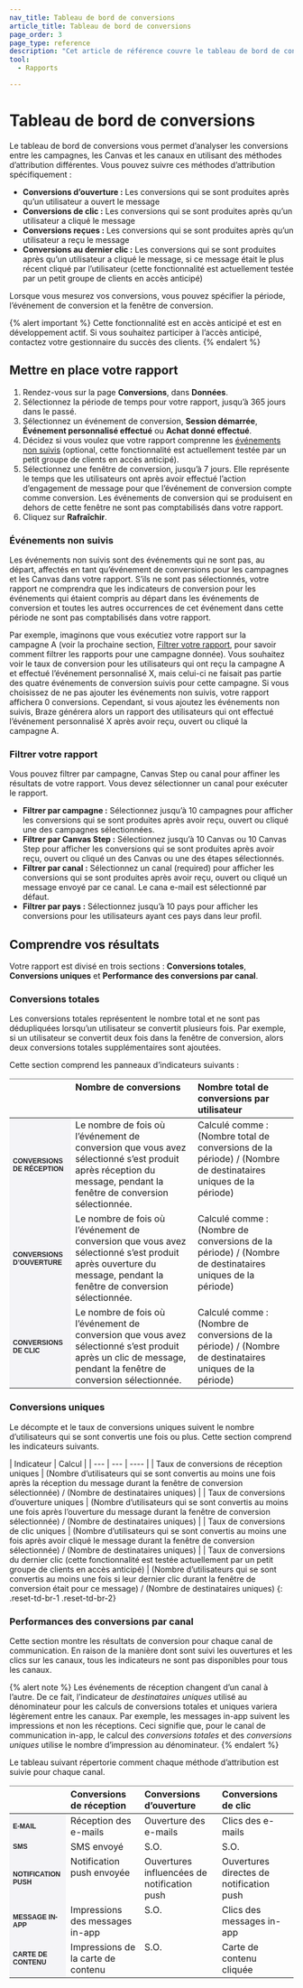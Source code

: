```yaml
---
nav_title: Tableau de bord de conversions
article_title: Tableau de bord de conversions
page_order: 3
page_type: reference
description: "Cet article de référence couvre le tableau de bord de conversions, qui vous permet d’analyser les conversions entre les campagnes, les Canvas et les canaux en utilisant des méthodes d’attribution différentes."
tool: 
  - Rapports

---
```


# Tableau de bord de conversions

Le tableau de bord de conversions vous permet d’analyser les conversions entre les campagnes, les Canvas et les canaux en utilisant des méthodes d’attribution différentes. Vous pouvez suivre ces méthodes d’attribution spécifiquement :

- **Conversions d’ouverture :** Les conversions qui se sont produites après qu’un utilisateur a ouvert le message
- **Conversions de clic :** Les conversions qui se sont produites après qu’un utilisateur a cliqué le message
- **Conversions reçues :** Les conversions qui se sont produites après qu’un utilisateur a reçu le message
- **Conversions au dernier clic :** Les conversions qui se sont produites après qu’un utilisateur a cliqué le message, si ce message était le plus récent cliqué par l’utilisateur (cette fonctionnalité est actuellement testée par un petit groupe de clients en accès anticipé)

Lorsque vous mesurez vos conversions, vous pouvez spécifier la période, l’événement de conversion et la fenêtre de conversion.

{% alert important %}
Cette fonctionnalité est en accès anticipé et est en développement actif. Si vous souhaitez participer à l’accès anticipé, contactez votre gestionnaire du succès des clients.
{% endalert %}

## Mettre en place votre rapport

1. Rendez-vous sur la page **Conversions**, dans **Données**.
2. Sélectionnez la période de temps pour votre rapport, jusqu’à 365 jours dans le passé.
3. Sélectionnez un événement de conversion, **Session démarrée**, **Événement personnalisé effectué** ou **Achat donné effectué**.
4. Décidez si vous voulez que votre rapport comprenne les [événements non suivis](#untracked-events) (optional, cette fonctionnalité est actuellement testée par un petit groupe de clients en accès anticipé).
5. Sélectionnez une fenêtre de conversion, jusqu’à 7 jours. Elle représente le temps que les utilisateurs ont après avoir effectué l’action d’engagement de message pour que l’événement de conversion compte comme conversion. Les événements de conversion qui se produisent en dehors de cette fenêtre ne sont pas comptabilisés dans votre rapport.
6. Cliquez sur **Rafraîchir**.

### Événements non suivis

Les événements non suivis sont des événements qui ne sont pas, au départ, affectés en tant qu’événement de conversions pour les campagnes et les Canvas dans votre rapport. S’ils ne sont pas sélectionnés, votre rapport ne comprendra que les indicateurs de conversion pour les événements qui étaient compris au départ dans les événements de conversion et toutes les autres occurrences de cet événement dans cette période ne sont pas comptabilisés dans votre rapport.

Par exemple, imaginons que vous exécutiez votre rapport sur la campagne A (voir la prochaine section, [Filtrer votre rapport](#filtering-your-report), pour savoir comment filtrer les rapports pour une campagne donnée). Vous souhaitez voir le taux de conversion pour les utilisateurs qui ont reçu la campagne A et effectué l’événement personnalisé X, mais celui-ci ne faisait pas partie des quatre événements de conversion suivis pour cette campagne. Si vous choisissez de ne pas ajouter les événements non suivis, votre rapport affichera 0 conversions. Cependant, si vous ajoutez les événements non suivis, Braze générera alors un rapport des utilisateurs qui ont effectué l’événement personnalisé X après avoir reçu, ouvert ou cliqué la campagne A.

### Filtrer votre rapport

Vous pouvez filtrer par campagne, Canvas Step ou canal pour affiner les résultats de votre rapport. Vous devez sélectionner un canal pour exécuter le rapport.

- **Filtrer par campagne :** Sélectionnez jusqu’à 10 campagnes pour afficher les conversions qui se sont produites après avoir reçu, ouvert ou cliqué une des campagnes sélectionnées.
- **Filtrer par Canvas Step :** Sélectionnez jusqu’à 10 Canvas ou 10 Canvas Step pour afficher les conversions qui se sont produites après avoir reçu, ouvert ou cliqué un des Canvas ou une des étapes sélectionnés.
- **Filtrer par canal :** Sélectionnez un canal (required) pour afficher les conversions qui se sont produites après avoir reçu, ouvert ou cliqué un message envoyé par ce canal. Le cana e-mail est sélectionné par défaut.
- **Filtrer par pays :** Sélectionnez jusqu’à 10 pays pour afficher les conversions pour les utilisateurs ayant ces pays dans leur profil.

## Comprendre vos résultats

Votre rapport est divisé en trois sections : **Conversions totales**, **Conversions uniques** et **Performance des conversions par canal**.

### Conversions totales

Les conversions totales représentent le nombre total et ne sont pas dédupliquées lorsqu’un utilisateur se convertit plusieurs fois. Par exemple, si un utilisateur se convertit deux fois dans la fenêtre de conversion, alors deux conversions totales supplémentaires sont ajoutées.

Cette section comprend les panneaux d’indicateurs suivants :

<style type="text/css">
.tg td{word-break:normal;}
.tg th{word-break:normal;}
.leftHeader{font-size: 12px; font-weight: bold; background-color: #f4f4f7; text-transform: uppercase; color: #212123; font-family: "Sailec W00 Bold",Arial,Helvetica,sans-serif;}
.tg .tg-0pky{border-color:inherit;text-align:left;vertical-align:top}
</style>
<table class="tg">
<thead>
  <tr>
    <th class="tg-0pky"></th>
    <th class="tg-0pky">Nombre de conversions</th>
    <th class="tg-0pky">Nombre total de conversions par utilisateur</th>
  </tr>
</thead>
<tbody>
  <tr>
    <td class="leftHeader">Conversions de réception</td>
    <td class="tg-0pky">Le nombre de fois où l’événement de conversion que vous avez sélectionné s’est produit après réception du message, pendant la fenêtre de conversion sélectionnée.</td>
    <td class="tg-0pky">Calculé comme : (Nombre total de conversions de la période) / (Nombre de destinataires uniques de la période)</td>
  </tr>
  <tr>
    <td class="leftHeader">Conversions d’ouverture</td>
    <td class="tg-0pky">Le nombre de fois où l’événement de conversion que vous avez sélectionné s’est produit après ouverture du message, pendant la fenêtre de conversion sélectionnée.</td>
    <td class="tg-0pky">Calculé comme : (Nombre de conversions de la période) / (Nombre de destinataires uniques de la période)</td>
  </tr>
  <tr>
    <td class="leftHeader">Conversions de clic</td>
    <td class="tg-0pky">Le nombre de fois où l’événement de conversion que vous avez sélectionné s’est produit après un clic de message, pendant la fenêtre de conversion sélectionnée.</td>
    <td class="tg-0pky">Calculé comme : (Nombre de conversions de la période) / (Nombre de destinataires uniques de la période)</td>
  </tr>
</tbody>
</table>

### Conversions uniques

Le décompte et le taux de conversions uniques suivent le nombre d’utilisateurs qui se sont convertis une fois ou plus. Cette section comprend les indicateurs suivants.

| Indicateur | Calcul |
| --- | --- | ---- |
| Taux de conversions de réception uniques | (Nombre d’utilisateurs qui se sont convertis au moins une fois après la réception du message durant la fenêtre de conversion sélectionnée) / (Nombre de destinataires uniques) |
| Taux de conversions d’ouverture uniques | (Nombre d’utilisateurs qui se sont convertis au moins une fois après l’ouverture du message durant la fenêtre de conversion sélectionnée) / (Nombre de destinataires uniques) |
| Taux de conversions de clic uniques | (Nombre d’utilisateurs qui se sont convertis au moins une fois après avoir cliqué le message durant la fenêtre de conversion sélectionnée) / (Nombre de destinataires uniques) |
| Taux de conversions du dernier clic (cette fonctionnalité est testée actuellement par un petit groupe de clients en accès anticipé) | (Nombre d’utilisateurs qui se sont convertis au moins une fois si leur dernier clic durant la fenêtre de conversion était pour ce message) / (Nombre de destinataires uniques)
{: .reset-td-br-1 .reset-td-br-2}

### Performances des conversions par canal

Cette section montre les résultats de conversion pour chaque canal de communication. En raison de la manière dont sont suivi les ouvertures et les clics sur les canaux, tous les indicateurs ne sont pas disponibles pour tous les canaux. 

{% alert note %}
Les événements de réception changent d’un canal à l’autre. De ce fait, l’indicateur de _destinataires uniques_ utilisé au dénominateur pour les calculs de conversions totales et uniques variera légèrement entre les canaux.  Par exemple, les messages in-app suivent les impressions et non les réceptions. Ceci signifie que, pour le canal de communication in-app, le calcul des _conversions totales_ et des _conversions uniques_ utilise le nombre d’impression au dénominateur. 
{% endalert %}

Le tableau suivant répertorie comment chaque méthode d’attribution est suivie pour chaque canal.

<table class="tg">
<thead>
  <tr>
    <th class="tg-0pky"></th>
    <th class="tg-0pky">Conversions de réception</th>
    <th class="tg-0pky">Conversions d’ouverture</th>
    <th class="tg-0pky">Conversions de clic</th>
  </tr>
</thead>
<tbody>
  <tr>
    <td class="leftHeader">E-mail</td>
    <td class="tg-0pky">Réception des e-mails</td>
    <td class="tg-0pky">Ouverture des e-mails</td>
    <td class="tg-0pky">Clics des e-mails</td>
  </tr>
  <tr>
    <td class="leftHeader">SMS</td>
    <td class="tg-0pky">SMS envoyé</td>
    <td class="tg-0pky">S.O.</td>
    <td class="tg-0pky">S.O.</td>
  </tr>
  <tr>
    <td class="leftHeader">Notification push</td>
    <td class="tg-0pky">Notification push envoyée</td>
    <td class="tg-0pky">Ouvertures influencées de notification push</td>
    <td class="tg-0pky">Ouvertures directes de notification push</td>
  </tr>
  <tr>
    <td class="leftHeader">Message in-app</td>
    <td class="tg-0pky">Impressions des messages in-app</td>
    <td class="tg-0pky">S.O.</td>
    <td class="tg-0pky">Clics des messages in-app</td>
  </tr>
  <tr>
    <td class="leftHeader">Carte de contenu</td>
    <td class="tg-0pky">Impressions de la carte de contenu</td>
    <td class="tg-0pky">S.O.</td>
    <td class="tg-0pky">Carte de contenu cliquée</td>
  </tr>
</tbody>
</table>

